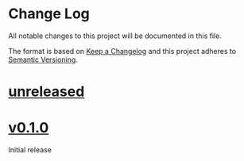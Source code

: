 Change Log
=======

All notable changes to this project will be documented in this file.

The format is based on [Keep a Changelog](http://keepachangelog.com/)
and this project adheres to [Semantic Versioning](http://semver.org/).

# [unreleased]

# [v0.1.0]

Initial release

[unreleased]: https://egit.irs.uni-stuttgart.de/rust/zynq7000-rs/compare/zedboard-bsp-v0.1.0...HEAD
[v0.1.0]: https://egit.irs.uni-stuttgart.de/rust/zynq7000-rs/tag/zedboard-bsp-v0.1.0
